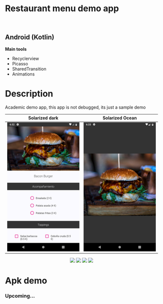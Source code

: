 <h1>Restaurant menu demo app</h1><br>
<h2>Android (Kotlin)</h2>
<b>Main tools</b>
<ul>
<li>Recyclerview</li>
<li>Picasso</li>
<li>SharedTransition</li>
<li>Animations</li>
</ul>

<h1>Description</h1>
<p>Academic demo app, this app is not debugged, its just a sample demo</p>

Solarized dark             |  Solarized Ocean
:-------------------------:|:-------------------------:
![](device-2019-02-05-123255.png)  |  ![](device-2019-02-05-123346.png)

<p align="middle">
<img padding=10 src="https://github.com/Penrech/AppPizzeria/blob/master/device-2019-02-05-123200.png" width="250">
<img src="https://github.com/Penrech/AppPizzeria/blob/master/device-2019-02-05-123255.png" width="250">
<img src="https://github.com/Penrech/AppPizzeria/blob/master/device-2019-02-05-123346.png" width="250">
<img src="https://github.com/Penrech/AppPizzeria/blob/master/device-2019-02-05-123438.png" width="250">
</p>

<h1>Apk demo</h1>
<h3>Upcoming...</h3>
